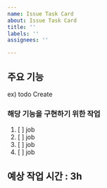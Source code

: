```yaml
---
name: Issue Task Card
about: Issue Task Card
title: ''
labels: ''
assignees: ''

---
```


## 주요 기능
ex) todo Create

### 해당 기능을 구현하기 위한 작업
1. [ ]  job
2. [ ] job
3. [ ] job
4. [ ] job
## 예상 작업 시간 : 3h
